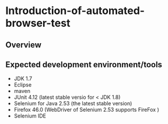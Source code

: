 # Introduction-of-automated-browser-test
## Overview


## Expected development environment/tools
- JDK 1.7
- Eclipse
- maven
- JUnit 4.12 (latest stable versio for < JDK 1.8)
- Selenium for Java  2.53 (the latest stable version)
- Firefox 46.0 (WebDriver of Selenium 2.53 supports FireFox )
- Selenium IDE
